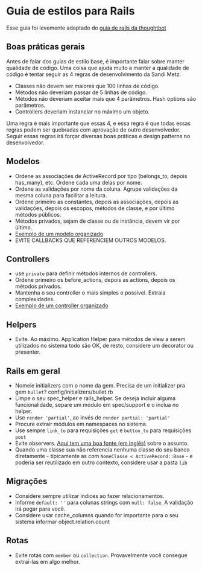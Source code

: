 # Guia de estilos para Rails
Esse guia foi levemente adaptado do [guia de rails da thoughtbot](https://github.com/thoughtbot/guides/tree/master/style/rails)

## Boas práticas gerais
Antes de falar dos guias de estilo base, é importante falar sobre manter qualidade de código.
Uma coisa que ajuda muito a manter a qualidade de código é tentar seguir as 4 regras de desenvolvimento da Sandi Metz.
* Classes não devem ser maiores que 100 linhas de código.
* Métodos não deveriam passar de 5 linhas de código.
* Métodos não deveriam aceitar mais que 4 parâmetros. Hash options são parâmetros.
* Controllers deveriam instanciar no máximo um objeto.

Uma regra é mais importante que essas 4, e essa regra é que todas essas regras podem ser quebradas com aprovação de outro desenvolvedor.
Seguir essas regras irá forçar diversas boas práticas e design patterns no desenvolvedor.

## Modelos
* Ordene as associações de ActiveRecord por tipo (belongs_to, depois has_many), etc. Ordene cada uma delas por nome.
* Ordene as validações por nome da coluna. Agrupe validações da mesma coluna para facilitar a leitura.
* Ordene primeiro as constantes, depois as associações, depois as validações, depois os escopos, métodos de classe, e por último métodos públicos.
* Métodos privados, sejam de classe ou de instância, devem vir por último.
* [Exemplo de um modelo organizado](rails/samples/models.rb)
* EVITE CALLBACKS QUE REFERENCIEM OUTROS MODELOS.

## Controllers
* use `private` para definir métodos internos de controllers.
* Ordene primeiro os before_actions, depois as actions, depois os métodos privados.
* Mantenha o seu controller o mais simples o possível. Extraia complexidades.
* [Exemplo de um controller organizado](rails/samples/controllers.rb)

## Helpers
* Evite. Ao máximo. Application Helper para métodos de view a serem utilizados no sistema todo são OK, de resto, considere um decorator ou presenter.

## Rails em geral
* Nomeie initializers com o nome da gem. Precisa de um initializer pra gem `bullet`? config/initializers/bullet.rb
* Limpe o seu spec_helper e rails_helper. Se deseja incluir alguma funcionalidade, separe um módulo em spec/support e o inclua no helper.
* Use `render 'partial'`, ao invés de `render partial: 'partial'`
* Procure extrair módulos em namespaces no sistema.
* Use sempre `link_to` para requisições `get` e `button_to` para requisições `post`
* Evite observers. [Aqui tem uma boa fonte (em inglês)](http://samuelmullen.com/2013/05/the-problem-with-rails-callbacks/) sobre o assunto.
* Quando uma classe sua não referencia nenhuma classe do seu banco diretamente - típicamente as com `NomeClasse < ActiveRecord::Base` - e poderia ser reutilizado em outro contexto, considere usar a pasta `lib`

## Migrações
* Considere sempre utilizar índices ao fazer relacionamentos.
* Informe `default: ''` para colunas strings com `null: false`. A validação irá pegar para você.
* Considere usar cache_columns quando for importante para o seu sistema informar object.relation.count

## Rotas
* Evite rotas com `member` ou `collection`. Provavelmente você consegue extraí-las em algo melhor.
